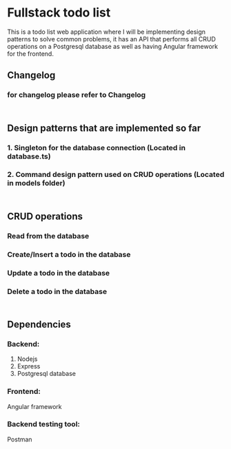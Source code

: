 # Fullstack todo list

This is a todo list web application where I will be implementing design patterns to solve common problems, it has an API that performs all CRUD operations on a Postgresql database as well as having Angular framework for the frontend.

## Changelog

### for changelog please refer to Changelog

## <br/>Design patterns that are implemented so far<br/>

### 1. Singleton for the database connection (Located in database.ts)
### 2. Command design pattern used on CRUD operations (Located in models folder)

## <br/>CRUD operations

### Read from the database

### Create/Insert a todo in the database

### Update a todo in the database

### Delete a todo in the database

## <br/>Dependencies

### Backend:

1. Nodejs
2. Express
3. Postgresql database

### Frontend:

Angular framework

### Backend testing tool: 

Postman

